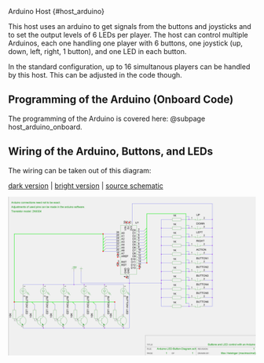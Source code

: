 Arduino Host {#host_arduino}

This host uses an arduino to get signals from the buttons and joysticks and to 
set the output levels of 6 LEDs per player. The host can control multiple 
Arduinos, each one handling one player with 6 buttons, one joystick (up, down, left, right, 1 button),
and one LED in each button. 

In the standard configuration, up to 16 simultanous players can be handled by this host. This can be
adjusted in the code though. 

Programming of the Arduino (Onboard Code)
--------------------------

The programming of the Arduino is covered here: @subpage host_arduino_onboard.

Wiring of the Arduino, Buttons, and LEDs
-----------------------------------------

The wiring can be taken out of this diagram: 

[dark version](https://raw.githubusercontent.com/Pigaco/hosts/master/arduino/Arduino-LED-Button-Diagram-Dark.png) | [bright version](https://raw.githubusercontent.com/Pigaco/hosts/master/arduino/Arduino-LED-Button-Diagram-Bright.png) | [source schematic](https://raw.githubusercontent.com/Pigaco/hosts/master/arduino/Arduino-LED-Button-Diagram.sch)

![Bright Wiring Diagram](Arduino-LED-Button-Diagram-Bright.png)
